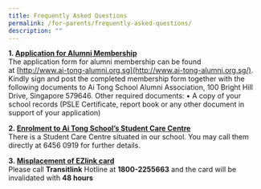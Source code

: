 ```yaml
---
title: Frequently Asked Questions
permalink: /for-parents/frequently-asked-questions/
description: ""
---
```

**1. <u>Application for Alumni Membership</u>**  
The application form for alumni membership can be found at [http://www.ai-tong-alumni.org.sg](http://www.ai-tong-alumni.org.sg/). Kindly sign and post the completed membership form together with the following documents to Ai Tong School Alumni Association, 100 Bright Hill Drive, Singapore 579646. Other required documents: • A copy of your school records (PSLE Certificate, report book or any other document in support of your application) 

**2. <u>Enrolment to Ai Tong School’s Student Care Centre</u>**   
There is a Student Care Centre situated in our school. You may call them directly at 6456 0919 for further details.  
  
**3. <u>Misplacement of EZlink card</u>**   
Please call **Transitlink** Hotline at **1800-2255663** and the card will be invalidated with **48 hours**